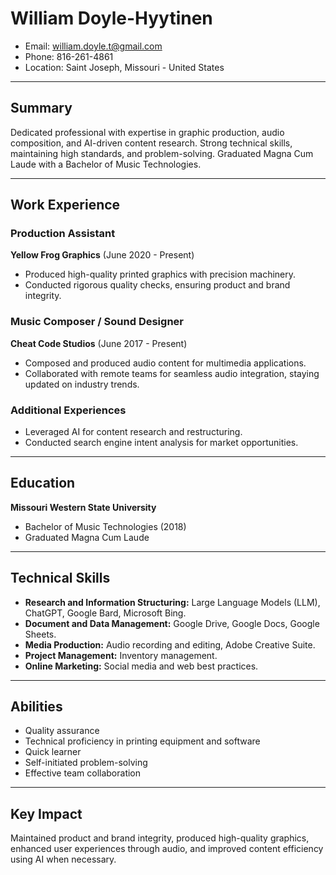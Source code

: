 # William Doyle-Hyytinen

- Email: william.doyle.t@gmail.com
- Phone: 816-261-4861
- Location: Saint Joseph, Missouri - United States

---

## Summary

Dedicated professional with expertise in graphic production, audio composition, and AI-driven content research. Strong technical skills, maintaining high standards, and problem-solving. Graduated Magna Cum Laude with a Bachelor of Music Technologies.

---

## Work Experience

### Production Assistant
**Yellow Frog Graphics** (June 2020 - Present)
- Produced high-quality printed graphics with precision machinery.
- Conducted rigorous quality checks, ensuring product and brand integrity.

### Music Composer / Sound Designer
**Cheat Code Studios** (June 2017 - Present)
- Composed and produced audio content for multimedia applications.
- Collaborated with remote teams for seamless audio integration, staying updated on industry trends.

### Additional Experiences
- Leveraged AI for content research and restructuring.
- Conducted search engine intent analysis for market opportunities.

---

## Education

**Missouri Western State University**
- Bachelor of Music Technologies (2018)
- Graduated Magna Cum Laude

---

## Technical Skills

- **Research and Information Structuring:** Large Language Models (LLM), ChatGPT, Google Bard, Microsoft Bing.
- **Document and Data Management:** Google Drive, Google Docs, Google Sheets.
- **Media Production:** Audio recording and editing, Adobe Creative Suite.
- **Project Management:** Inventory management.
- **Online Marketing:** Social media and web best practices.

---

## Abilities

- Quality assurance
- Technical proficiency in printing equipment and software
- Quick learner
- Self-initiated problem-solving
- Effective team collaboration

---

## Key Impact

Maintained product and brand integrity, produced high-quality graphics, enhanced user experiences through audio, and improved content efficiency using AI when necessary.
